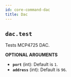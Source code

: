 ```yaml
---
id: core-command-dac
title: Dac
---
```


## `dac.test`

Tests MCP4725 DAC.

**OPTIONAL ARGUMENTS**

  - **`port`** (int): Default is `1`.
  - **`address`** (int): Default is `96`.

